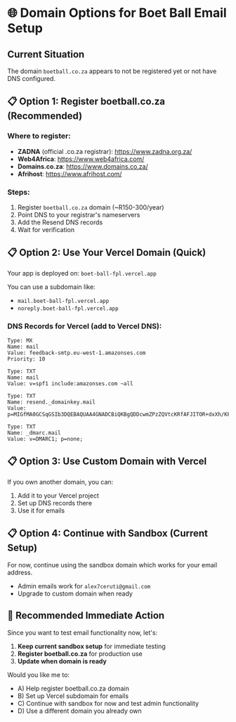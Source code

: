 # 🌐 Domain Options for Boet Ball Email Setup

## Current Situation
The domain `boetball.co.za` appears to not be registered yet or not have DNS configured.

## 📋 **Option 1: Register boetball.co.za (Recommended)**

### Where to register:
- **ZADNA** (official .co.za registrar): https://www.zadna.org.za/
- **Web4Africa**: https://www.web4africa.com/
- **Domains.co.za**: https://www.domains.co.za/
- **Afrihost**: https://www.afrihost.com/

### Steps:
1. Register `boetball.co.za` domain (~R150-300/year)
2. Point DNS to your registrar's nameservers
3. Add the Resend DNS records
4. Wait for verification

## 📋 **Option 2: Use Your Vercel Domain (Quick)**

Your app is deployed on: `boet-ball-fpl.vercel.app`

You can use a subdomain like:
- `mail.boet-ball-fpl.vercel.app`
- `noreply.boet-ball-fpl.vercel.app`

### DNS Records for Vercel (add to Vercel DNS):
```
Type: MX
Name: mail
Value: feedback-smtp.eu-west-1.amazonses.com
Priority: 10

Type: TXT
Name: mail
Value: v=spf1 include:amazonses.com ~all

Type: TXT
Name: resend._domainkey.mail
Value: p=MIGfMA0GCSqGSIb3DQEBAQUAA4GNADCBiQKBgQDDcwmZPzZQVtcKRfAFJITOR+dxXh/KFwOZHhycCCAcZ/K7EobzgM/pLnIHUCdf/oQOeFGxm5X/lQs/z/3iTAr6iHvGCBPXohfLXgchdgFRqS5gIvAqhj6fWtcMH6GQbMyrVGV1MTYQ01qeyUdPpz28fAqhzNXOy0BliWRQ6G/hPwIDAQAB

Type: TXT
Name: _dmarc.mail
Value: v=DMARC1; p=none;
```

## 📋 **Option 3: Use Custom Domain with Vercel**

If you own another domain, you can:
1. Add it to your Vercel project
2. Set up DNS records there
3. Use it for emails

## 📋 **Option 4: Continue with Sandbox (Current Setup)**

For now, continue using the sandbox domain which works for your email address.
- Admin emails work for `alex7ceruti@gmail.com`
- Upgrade to custom domain when ready

## 🚀 **Recommended Immediate Action**

Since you want to test email functionality now, let's:

1. **Keep current sandbox setup** for immediate testing
2. **Register boetball.co.za** for production use
3. **Update when domain is ready**

Would you like me to:
- A) Help register boetball.co.za domain
- B) Set up Vercel subdomain for emails  
- C) Continue with sandbox for now and test admin functionality
- D) Use a different domain you already own

